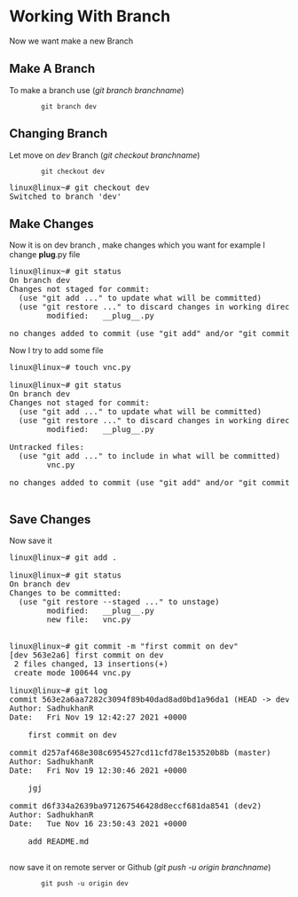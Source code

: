 # Working With Branch
Now we want make a new Branch
## Make A Branch
To make a branch use (*git branch branchname*)



            git branch dev

## Changing Branch
Let move on *dev* Branch (*git checkout branchname*)

            git checkout dev

<pre>
linux@linux~# git checkout dev
Switched to branch 'dev'
</pre>

## Make Changes
Now it is on dev branch , make changes which you want for example I change __plug__.py file

<pre>
linux@linux~# git status
On branch dev
Changes not staged for commit:
  (use "git add <file>..." to update what will be committed)
  (use "git restore <file>..." to discard changes in working directory)
        modified:   __plug__.py

no changes added to commit (use "git add" and/or "git commit -a")
</pre>
Now I try to add some file
<pre>
linux@linux~# touch vnc.py

linux@linux~# git status
On branch dev
Changes not staged for commit:
  (use "git add <file>..." to update what will be committed)
  (use "git restore <file>..." to discard changes in working directory)
        modified:   __plug__.py

Untracked files:
  (use "git add <file>..." to include in what will be committed)
        vnc.py

no changes added to commit (use "git add" and/or "git commit -a")

</pre>
## Save Changes
Now save it
<pre>
linux@linux~# git add .

linux@linux~# git status
On branch dev
Changes to be committed:
  (use "git restore --staged <file>..." to unstage)
        modified:   __plug__.py
        new file:   vnc.py


linux@linux~# git commit -m "first commit on dev"
[dev 563e2a6] first commit on dev
 2 files changed, 13 insertions(+)
 create mode 100644 vnc.py

linux@linux~# git log
commit 563e2a6aa7282c3094f89b40dad8ad0bd1a96da1 (HEAD -> dev)
Author: SadhukhanR <r************@**.com>
Date:   Fri Nov 19 12:42:27 2021 +0000

    first commit on dev

commit d257af468e308c6954527cd11cfd78e153520b8b (master)
Author: SadhukhanR <r***************@**.com>
Date:   Fri Nov 19 12:30:46 2021 +0000

    jgj

commit d6f334a2639ba971267546428d8eccf681da8541 (dev2)
Author: SadhukhanR <r***************@**.com>
Date:   Tue Nov 16 23:50:43 2021 +0000

    add README.md

</pre>
now save it on remote server or Github (*git push -u origin branchname*)


            git push -u origin dev


